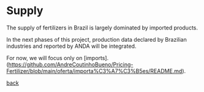 # Supply

The supply of fertilizers in Brazil is largely dominated by imported products.

In the next phases of this project, production data declared by Brazilian industries and reported by ANDA will be integrated.

For now, we will focus only on [imports].(https://github.com/AndreCoutinhoBueno/Pricing-Fertilizer/blob/main/oferta/importa%C3%A7%C3%B5es/README.md). 


[back](https://andrecoutinhobueno.github.io/Pricing-Fertilizer/)